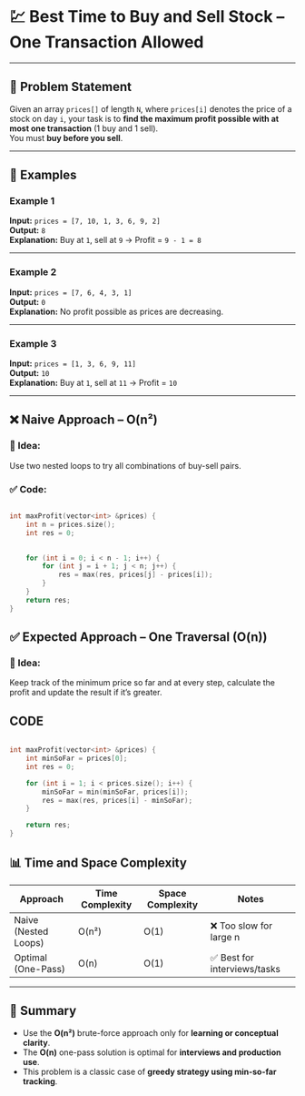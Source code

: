 # 💹 Best Time to Buy and Sell Stock – One Transaction Allowed

---

## 📘 Problem Statement

Given an array `prices[]` of length `N`, where `prices[i]` denotes the price of a stock on day `i`, your task is to **find the maximum profit possible with at most one transaction** (1 buy and 1 sell).  
You must **buy before you sell**.

---

## 🧪 Examples

### Example 1
**Input:** `prices = [7, 10, 1, 3, 6, 9, 2]`  
**Output:** `8`  
**Explanation:** Buy at `1`, sell at `9` → Profit = `9 - 1 = 8`

---

### Example 2
**Input:** `prices = [7, 6, 4, 3, 1]`  
**Output:** `0`  
**Explanation:** No profit possible as prices are decreasing.

---

### Example 3
**Input:** `prices = [1, 3, 6, 9, 11]`  
**Output:** `10`  
**Explanation:** Buy at `1`, sell at `11` → Profit = `10`

---


## ❌ Naive Approach – O(n²)

### 🔹 Idea:
Use two nested loops to try all combinations of buy-sell pairs.

### ✅ Code:
```cpp

int maxProfit(vector<int> &prices) {  
    int n = prices.size();
    int res = 0;

    
    for (int i = 0; i < n - 1; i++) {
        for (int j = i + 1; j < n; j++) {
            res = max(res, prices[j] - prices[i]);
        }
    }
    return res;
}


```

## ✅ Expected Approach – One Traversal (O(n))
### 🔹 Idea:
Keep track of the minimum price so far and at every step, calculate the profit and update the result if it’s greater.
## CODE 
```cpp

int maxProfit(vector<int> &prices) {
    int minSoFar = prices[0];
    int res = 0;

    for (int i = 1; i < prices.size(); i++) {
        minSoFar = min(minSoFar, prices[i]);             
        res = max(res, prices[i] - minSoFar);           
    }

    return res;
}


```

## 📊 Time and Space Complexity

| Approach             | Time Complexity | Space Complexity | Notes                        |
|----------------------|------------------|-------------------|------------------------------|
| Naive (Nested Loops) | O(n²)            | O(1)              | ❌ Too slow for large n       |
| Optimal (One-Pass)   | O(n)             | O(1)              | ✅ Best for interviews/tasks  |

---

## 📌 Summary

- Use the **O(n²)** brute-force approach only for **learning or conceptual clarity**.
- The **O(n)** one-pass solution is optimal for **interviews and production use**.
- This problem is a classic case of **greedy strategy using min-so-far tracking**.

